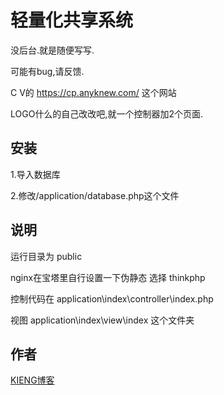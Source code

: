 轻量化共享系统
===============

没后台.就是随便写写.

可能有bug,请反馈.

C V的 https://cp.anyknew.com/ 这个网站

LOGO什么的自己改改吧,就一个控制器加2个页面.

## 安装

1.导入数据库

2.修改/application/database.php这个文件

## 说明

运行目录为 public

nginx在宝塔里自行设置一下伪静态 选择 thinkphp

控制代码在 application\index\controller\index.php

视图 application\index\view\index 这个文件夹

## 作者

[KIENG博客](http://blog.kieng.cn "KIENG博客")